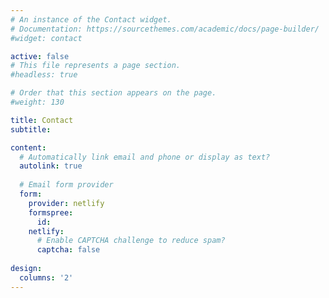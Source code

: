 ```yaml
---
# An instance of the Contact widget.
# Documentation: https://sourcethemes.com/academic/docs/page-builder/
#widget: contact

active: false
# This file represents a page section.
#headless: true

# Order that this section appears on the page.
#weight: 130

title: Contact
subtitle:

content:
  # Automatically link email and phone or display as text?
  autolink: true
  
  # Email form provider
  form:
    provider: netlify
    formspree:
      id:
    netlify:
      # Enable CAPTCHA challenge to reduce spam?
      captcha: false
  
design:
  columns: '2'
---
```

